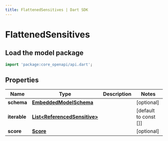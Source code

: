 ```yaml
---
title: FlattenedSensitives | Dart SDK
---
```


# FlattenedSensitives

## Load the model package
```dart
import 'package:core_openapi/api.dart';
```

## Properties
Name | Type | Description | Notes
------------ | ------------- | ------------- | -------------
**schema** | [**EmbeddedModelSchema**](EmbeddedModelSchema) |  | [optional] 
**iterable** | [**List\<ReferencedSensitive\>**](ReferencedSensitive) |  | [default to const []]
**score** | [**Score**](Score) |  | [optional] 




